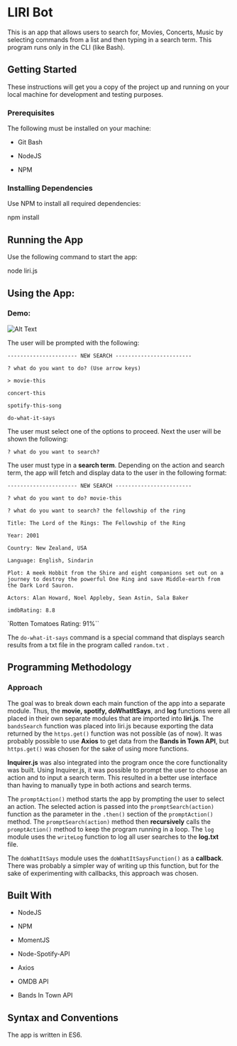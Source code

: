 
# LIRI Bot

  

This is an app that allows users to search for, Movies, Concerts, Music by selecting commands from a list and then typing in a search term. This program runs only in the CLI (like Bash).

  

## Getting Started

  

These instructions will get you a copy of the project up and running on your local machine for development and testing purposes.

  

### Prerequisites

The following must be installed on your machine:

  

- Git Bash

- NodeJS

- NPM

  

### Installing Dependencies

Use NPM to install all required dependencies:

  

npm install

  

## Running the App

  

Use the following command to start the app:

  

node liri.js

  

## Using the App:

### Demo:

![Alt Text](https://github.com/byronthe123/liri-bot/blob/master/LiriGIF.gif)

The user will be prompted with the following:

  

`---------------------- NEW SEARCH ------------------------`

`? what do you want to do? (Use arrow keys)`

`> movie-this`

`concert-this`

`spotify-this-song`

`do-what-it-says`

  

The user must select one of the options to proceed. Next the user will be shown the following:

  

`? what do you want to search?`

The user must type in a **search term**. Depending on the action and search term, the app will fetch and display data to the user in the following format:

  

`---------------------- NEW SEARCH ------------------------`

`? what do you want to do? movie-this`

`? what do you want to search? the fellowship of the ring`

`Title: The Lord of the Rings: The Fellowship of the Ring`

`Year: 2001`

`Country: New Zealand, USA`

`Language: English, Sindarin`

`Plot: A meek Hobbit from the Shire and eight companions set out on a journey to destroy the powerful One Ring and save Middle-earth from the Dark Lord Sauron.`

`Actors: Alan Howard, Noel Appleby, Sean Astin, Sala Baker`

`imdbRating: 8.8`

`Rotten Tomatoes Rating: 91%``

  

The `do-what-it-says` command is a special command that displays search results from a txt file in the program called `random.txt` .

  
  

## Programming Methodology

  

### Approach

The goal was to break down each main function of the app into a separate module. Thus, the **movie, spotify, doWhatItSays**, and **log** functions were all placed in their own separate modules that are imported into **liri.js**. The `bandsSearch` function was placed into liri.js because exporting the data returned by the `https.get()` function was not possible (as of now). It was probably possible to use **Axios** to get data from the **Bands in Town API**, but `https.get()` was chosen for the sake of using more functions. 


**Inquirer.js** was also integrated into the program once the core functionality was built. Using Inquirer.js, it was possible to prompt the user to choose an action and to input a search term. This resulted in a better use interface than having to manually type in both actions and search terms.

  

The `promptAction()` method starts the app by prompting the user to select an action. The selected action is passed into the `promptSearch(action)` function as the parameter in the `.then()` section of the `promptAction()` method. The `promptSearch(action)` method then **recursively** calls the `promptAction()` method to keep the program running in a loop. The `log` module uses the `writeLog` function to log all user searches to the **log.txt** file.

  

The `doWhatItSays` module uses the `doWhatItSaysFunction()` as a **callback**. There was probably a simpler way of writing up this function, but for the sake of experimenting with callbacks, this approach was chosen.

  

## Built With

  

- NodeJS

- NPM

- MomentJS

- Node-Spotify-API

- Axios

- OMDB API

- Bands In Town API

## Syntax and Conventions

The app is written in ES6. 
